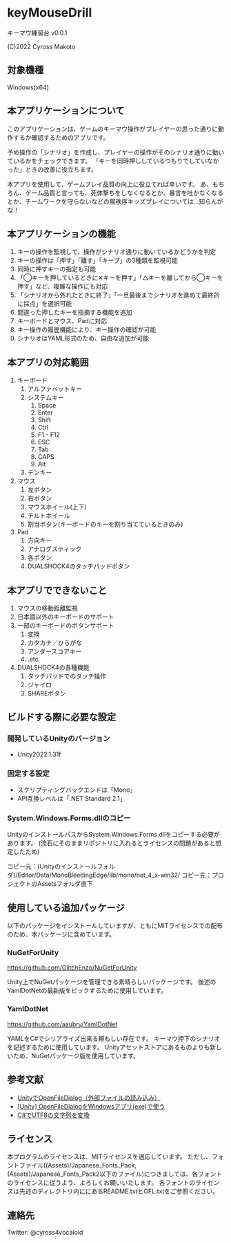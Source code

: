 # keyMouseDrill

キーマウ練習台 v0.0.1

(C)2022 Cyross Makoto

## 対象機種

Windows(x64)

## 本アプリケーションについて

このアプリケーションは、ゲームのキーマウ操作がプレイヤーの思った通りに動作するか確認するためのアプリです。

予め操作の「シナリオ」を作成し、プレイヤーの操作がそのシナリオ通りに動いているかをチェックできます。
「キーを同時押ししているつもりでしていなかった」ときの改善に役立ちます。

本アプリを使用して、ゲームプレイ品質の向上に役立てれば幸いです。
あ、もちろん、ゲーム品質と言っても、死体撃ちをしなくなるとか、暴言を吐かなくなるとか、チームワークを守らないなどの無秩序キッズプレイについては…知らんがな！

## 本アプリケーションの機能

1. キーの操作を監視して、操作がシナリオ通りに動いているかどうかを判定
2. キーの操作は「押す」「離す」「キープ」の3種類を監視可能
3. 同時に押すキーの指定も可能
4. 「◯キーを押しているときに✕キーを押す」「△キーを離してから◯キーを押す」など、複雑な操作にも対応
5. 「シナリオから外れたときに終了」「一旦最後までシナリオを進めて最終的に採点」を選択可能
6. 間違った押したキーを指摘する機能を追加
7. キーボードとマウス、Padに対応
8. キー操作の履歴機能により、キー操作の確認が可能
9. シナリオはYAML形式のため、自由な追加が可能

## 本アプリの対応範囲

1. キーボード
   1. アルファベットキー
   2. システムキー
      1. Space
      2. Enter
      3. Shift
      4. Ctrl
      5. F1 - F12
      6. ESC
      7. Tab
      8. CAPS
      9. Alt
   3. テンキー
2. マウス
   1. 左ボタン
   2. 右ボタン
   3. マウスホイール(上下)
   4. チルトホイール
   5. 割当ボタン(キーボードのキーを割り当てているときのみ)
3. Pad
   1. 方向キー
   2. アナログスティック
   3. 各ボタン
   4. DUALSHOCK4のタッチパッドボタン

## 本アプリでできないこと

1. マウスの移動距離監視
2. 日本語以外のキーボードのサポート
3. 一部のキーボードのボタンサポート
   1. 変換
   2. カタカナ／ひらがな
   3. アンダースコアキー
   4. .etc
4. DUALSHOCK4の各種機能
   1. タッチパッドでのタッチ操作
   2. ジャイロ
   3. SHAREボタン

## ビルドする際に必要な設定

### 開発しているUnityのバージョン

- Unity2022.1.31f

### 固定する設定

- スクリプティングバックエンドは「Mono」
- API互換レベルは「.NET Standard 2.1」

### System.Windows.Forms.dllのコピー

UnityのインストールパスからSystem.Windows.Forms.dllをコピーする必要があります。
(流石にそのままリポジトリに入れるとライセンスの問題があると想定したため)

コピー元：(Unityのインストールフォルダ)/Editor/Data/MonoBleedingEdge/lib/mono/net_4_x-win32/
コピー先：プロジェクトのAssetsフォルダ直下

## 使用している追加パッケージ

以下のパッケージをインストールしていますが、ともにMITライセンスでの配布のため、本パッケージに含めています。

### NuGetForUnity

<https://github.com/GlitchEnzo/NuGetForUnity>

Unity上でNuGetパッケージを管理できる素晴らしいパッケージです。
後述のYamlDotNetの最新版をピックするために使用しています。

### YamlDotNet

<https://github.com/aaubry/YamlDotNet>

YAMLをC#でシリアライズ出来る頼もしい存在です。
キーマウ押下のシナリオを記述するために使用しています。
Unityアセットストアにあるものよりも新しいため、NuGetパッケージ版を使用しています。

## 参考文献

- [UnityでOpenFileDialog（外部ファイルの読み込み）](https://qiita.com/koukiwf/items/47b05e3df41928959ff9)
- [[Unity] OpenFileDialogをWindowsアプリ(exe)で使う](https://qiita.com/otochan/items/0f20fad94467bb2c2572)
- [C#でUTF8の文字列を変換](https://hacknote.jp/archives/18350/)

## ライセンス

本プログラムのライセンスは、MITライセンスを適応しています。
ただし、フォントファイル((Assets)/Japanese_Fonts_Pack, (Assets)/Japanese_Fonts_Pack2以下のファイル)につきましては、各フォントのライセンスに従うよう、よろしくお願いいたします。
各フォントのライセンスは先述のディレクトリ内ににあるREADME.txtとOFL.txtをご参照ください。

## 連絡先

Twitter: @cyross4vocaloid
